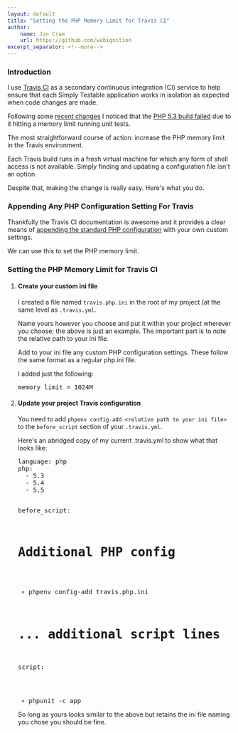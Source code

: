 ```yaml
---
layout: default
title: "Setting the PHP Memory Limit for Travis CI"
author:
    name: Jon Cram
    url: https://github.com/webignition
excerpt_separator: <!--more-->
---
```


### Introduction    
    
I use [Travis CI](https://travis-ci.org) as a secondary continuous
integration (CI) service to help ensure that each Simply Testable application
works in isolation as expected when code changes are made.

Following some [recent changes](https://github.com/webignition/app.simplytestable.com/commit/adcb90035b2863c03f273fd150d9d5e8382d6b48)
I noticed that the [PHP 5.3 build failed](https://travis-ci.org/webignition/app.simplytestable.com/jobs/8047559)
due to it hitting a memory limit running unit tests.

<!--more-->

The most straightforward course of action: increase the PHP memory limit
in the Travis environment.

Each Travis build runs in a fresh virtual machine for which any form of shell
access is not available. Simply finding and updating a configuration file
isn't an option.

Despite that, making the change is really easy. Here's what you do.

### Appending Any PHP Configuration Setting For Travis

Thankfully the Travis CI documentation is awesome and it provides
a clear means of [appending the standard PHP configuration](http://about.travis-ci.org/docs/user/languages/php/#Custom-PHP-configuration)
with your own custom settings.

We can use this to set the PHP memory limit.

### Setting the PHP Memory Limit for Travis CI

<ol>
    <li>
        <h4>Create your custom ini file</h4>
        <p>
            I created a file named <code>travis.php.ini</code> in
            the root of my project (at the same level as <code>.travis.yml</code>.
        </p>
        <p>
            Name yours however you choose and put it within your project
            wherever you choose; the above is just an example.
            The important part is to note the relative path to your ini file.
        </p>
        <p>
            Add to your ini file any custom PHP configuration settings. These
            follow the same format as a regular php.ini file.
        </p>
        <p>
            I added just the following:
        </p>
        <pre>memory_limit = 1024M</pre>
    </li>
    <li>
        <h4>Update your project Travis configuration</h4>
        <p>
            You need to add <code>phpenv config-add &lt;relative path to your ini file&gt;</code>
            to the <code>before_script</code> section of your <code>.travis.yml</code>.
        </p>
        <p>
            Here's an abridged copy of my current .travis.yml to show what
            that looks like:
        </p>
        <pre>language: php
php:
  - 5.3
  - 5.4
  - 5.5

before_script:
  # Additional PHP config
  - phpenv config-add travis.php.ini

  # ... additional script lines

script:
  - phpunit -c app</pre>
        <p>
            So long as yours looks similar to the above but retains the ini
            file naming you chose you should be fine.
        </p>
    </li>
</ol>

